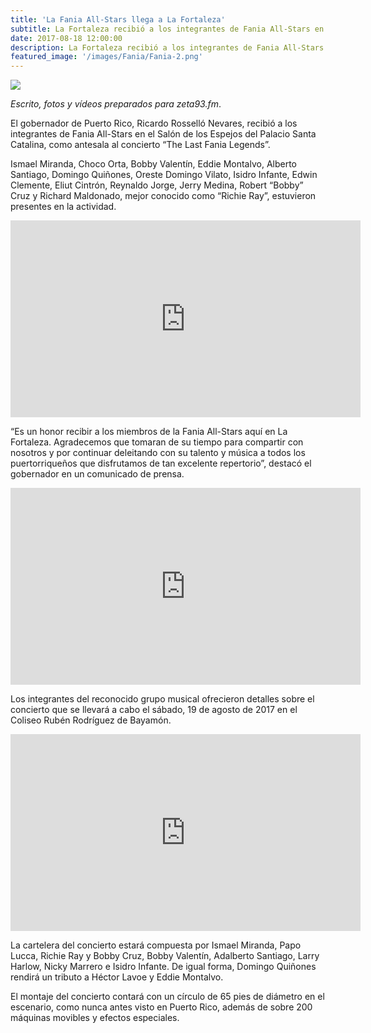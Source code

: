 ```yaml
---
title: 'La Fania All-Stars llega a La Fortaleza'
subtitle: La Fortaleza recibió a los integrantes de Fania All-Stars en el Salón de los Espejos del Palacio Santa Catalina, como antesala al concierto “The Last Fania Legends”.
date: 2017-08-18 12:00:00
description: La Fortaleza recibió a los integrantes de Fania All-Stars en el Salón de los Espejos del Palacio Santa Catalina, como antesala al concierto “The Last Fania Legends”.
featured_image: '/images/Fania/Fania-2.png'
---
```

<img src="www.rgjanet.com/images/Fania/Fania-2.png">

<i>Escrito, fotos y vídeos preparados para zeta93.fm</i>.

El gobernador de Puerto Rico, Ricardo Rosselló Nevares, recibió a los integrantes de Fania All-Stars en el Salón de los Espejos del Palacio Santa Catalina, como antesala al concierto “The Last Fania Legends”.

Ismael Miranda, Choco Orta, Bobby Valentín, Eddie Montalvo, Alberto Santiago, Domingo Quiñones, Oreste Domingo Vilato, Isidro Infante, Edwin Clemente, Eliut Cintrón, Reynaldo Jorge, Jerry Medina, Robert “Bobby” Cruz y Richard Maldonado, mejor conocido como “Richie Ray”, estuvieron presentes en la actividad.

<iframe width="560" height="315" src="https://www.youtube.com/embed/72Asu0kKKuc" title="YouTube video player" frameborder="0" allow="accelerometer; autoplay; clipboard-write; encrypted-media; gyroscope; picture-in-picture" allowfullscreen></iframe>

“Es un honor recibir a los miembros de la Fania All-Stars aquí en La Fortaleza. Agradecemos que tomaran de su tiempo para compartir con nosotros y por continuar deleitando con su talento y música a todos los puertorriqueños que disfrutamos de tan excelente repertorio”, destacó el gobernador en un comunicado de prensa.

<iframe width="560" height="315" src="https://www.youtube.com/embed/QzQw9jMd6PQ" title="YouTube video player" frameborder="0" allow="accelerometer; autoplay; clipboard-write; encrypted-media; gyroscope; picture-in-picture" allowfullscreen></iframe>

Los integrantes del reconocido grupo musical ofrecieron detalles sobre el concierto que se llevará a cabo el sábado, 19 de agosto de 2017 en el Coliseo Rubén Rodríguez de Bayamón.

<iframe width="560" height="315" src="https://www.youtube.com/embed/sNg23smHcRc" title="YouTube video player" frameborder="0" allow="accelerometer; autoplay; clipboard-write; encrypted-media; gyroscope; picture-in-picture" allowfullscreen></iframe>

La cartelera del concierto estará compuesta por Ismael Miranda, Papo Lucca, Richie Ray y Bobby Cruz, Bobby Valentín, Adalberto Santiago, Larry Harlow, Nicky Marrero e Isidro Infante. De igual forma, Domingo Quiñones rendirá un tributo a Héctor Lavoe y Eddie Montalvo.

El montaje del concierto contará con un círculo de 65 pies de diámetro en el escenario, como nunca antes visto en Puerto Rico, además de sobre 200 máquinas movibles y efectos especiales.
